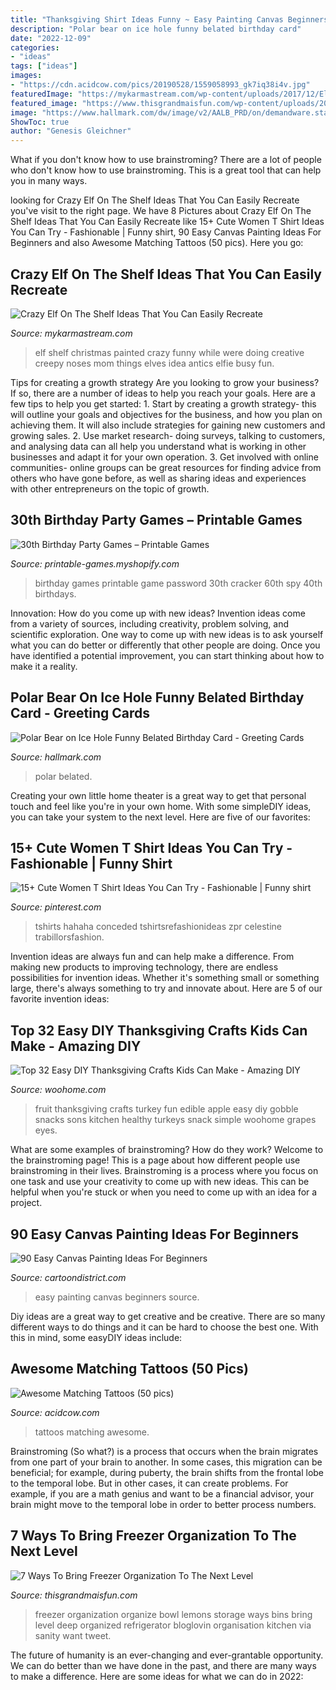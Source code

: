 ```yaml
---
title: "Thanksgiving Shirt Ideas Funny ~ Easy Painting Canvas Beginners Source"
description: "Polar bear on ice hole funny belated birthday card"
date: "2022-12-09"
categories:
- "ideas"
tags: ["ideas"]
images:
- "https://cdn.acidcow.com/pics/20190528/1559058993_gk7iq38i4v.jpg"
featuredImage: "https://mykarmastream.com/wp-content/uploads/2017/12/Elf-on-the-Shelf-Ideas-2-.jpg"
featured_image: "https://www.thisgrandmaisfun.com/wp-content/uploads/2016/11/Freezer-Organization-via-A-Bowl-Full-of-Lemons-2.jpg"
image: "https://www.hallmark.com/dw/image/v2/AALB_PRD/on/demandware.static/-/Sites-hallmark-master/default/dw5fbd7910/images/finished-goods/Polar-Bear-on-Ice-Hole-Funny-Belated-Birthday-Card-root-349ZZB4250_PV.1.ZZB4250.jpg_Source_Image.jpg"
ShowToc: true
author: "Genesis Gleichner"
---
```



What if you don't know how to use brainstroming?
There are a lot of people who don't know how to use brainstroming. This is a great tool that can help you in many ways.

	

		
looking for Crazy Elf On The Shelf Ideas That You Can Easily Recreate you've visit to the right page. We have 8 Pictures about Crazy Elf On The Shelf Ideas That You Can Easily Recreate like 15+ Cute Women T Shirt Ideas You Can Try - Fashionable | Funny shirt, 90 Easy Canvas Painting Ideas For Beginners and also Awesome Matching Tattoos (50 pics). Here you go:
		
    
## Crazy Elf On The Shelf Ideas That You Can Easily Recreate

<img loading=lazy src="https://mykarmastream.com/wp-content/uploads/2017/12/Elf-on-the-Shelf-Ideas-2-.jpg" onerror="this.onerror=null;this.src='https://tse2.mm.bing.net/th?id=OIP.Ofcy-gPneG2wQpOZgAJz-QHaKX&amp;pid=15.1';" alt="Crazy Elf On The Shelf Ideas That You Can Easily Recreate">

_Source: mykarmastream.com_

>elf shelf christmas painted crazy funny while were doing creative creepy noses mom things elves idea antics elfie busy fun. 

	

Tips for creating a growth strategy
Are you looking to grow your business? If so, there are a number of ideas to help you reach your goals. Here are a few tips to help you get started: 1. Start by creating a growth strategy- this will outline your goals and objectives for the business, and how you plan on achieving them. It will also include strategies for gaining new customers and growing sales. 2. Use market research- doing surveys, talking to customers, and analysing data can all help you understand what is working in other businesses and adapt it for your own operation. 3. Get involved with online communities- online groups can be great resources for finding advice from others who have gone before, as well as sharing ideas and experiences with other entrepreneurs on the topic of growth. 
    
## 30th Birthday Party Games – Printable Games

<img loading=lazy src="http://cdn.shopify.com/s/files/1/0454/2101/products/Password-Cracker-Game_Page_1-M_grande.png?v=1399474316" onerror="this.onerror=null;this.src='https://tse2.mm.bing.net/th?id=OIP.KFHcxj1ZQyyg-iVPrTMBwwAAAA&amp;pid=15.1';" alt="30th Birthday Party Games – Printable Games">

_Source: printable-games.myshopify.com_

>birthday games printable game password 30th cracker 60th spy 40th birthdays. 

	

Innovation: How do you come up with new ideas?
Invention ideas come from a variety of sources, including creativity, problem solving, and scientific exploration. One way to come up with new ideas is to ask yourself what you can do better or differently that other people are doing. Once you have identified a potential improvement, you can start thinking about how to make it a reality.

    
## Polar Bear On Ice Hole Funny Belated Birthday Card - Greeting Cards

<img loading=lazy src="https://www.hallmark.com/dw/image/v2/AALB_PRD/on/demandware.static/-/Sites-hallmark-master/default/dw5fbd7910/images/finished-goods/Polar-Bear-on-Ice-Hole-Funny-Belated-Birthday-Card-root-349ZZB4250_PV.1.ZZB4250.jpg_Source_Image.jpg" onerror="this.onerror=null;this.src='https://tse1.mm.bing.net/th?id=OIP.x_cDEqAgXoa5ohRXZKXwmwHaKz&amp;pid=15.1';" alt="Polar Bear on Ice Hole Funny Belated Birthday Card - Greeting Cards">

_Source: hallmark.com_

>polar belated. 

	

Creating your own little home theater is a great way to get that personal touch and feel like you're in your own home. With some simpleDIY ideas, you can take your system to the next level. Here are five of our favorites: 

    
## 15+ Cute Women T Shirt Ideas You Can Try - Fashionable | Funny Shirt

<img loading=lazy src="https://i.pinimg.com/736x/8b/d4/23/8bd4238698f2a43509462d7dbf60ffbe.jpg" onerror="this.onerror=null;this.src='https://tse3.mm.bing.net/th?id=OIP.d3EwFgQ1g0_H3DQdtCcx6QHaKY&amp;pid=15.1';" alt="15+ Cute Women T Shirt Ideas You Can Try - Fashionable | Funny shirt">

_Source: pinterest.com_

>tshirts hahaha conceded tshirtsrefashionideas zpr celestine trabillorsfashion. 

	

Invention ideas are always fun and can help make a difference. From making new products to improving technology, there are endless possibilities for invention ideas. Whether it's something small or something large, there's always something to try and innovate about. Here are 5 of our favorite invention ideas:

    
## Top 32 Easy DIY Thanksgiving Crafts Kids Can Make - Amazing DIY

<img loading=lazy src="http://www.woohome.com/wp-content/uploads/2013/11/Thanksgiving-Crafts-Kids-Can-Make-15.jpg" onerror="this.onerror=null;this.src='https://tse3.mm.bing.net/th?id=OIP.h6BQHVL9erOrpqMSGwJCwAHaGA&amp;pid=15.1';" alt="Top 32 Easy DIY Thanksgiving Crafts Kids Can Make - Amazing DIY">

_Source: woohome.com_

>fruit thanksgiving crafts turkey fun edible apple easy diy gobble snacks sons kitchen healthy turkeys snack simple woohome grapes eyes. 

	

What are some examples of brainstroming? How do they work?
Welcome to the brainstroming page! This is a page about how different people use brainstroming in their lives. Brainstroming is a process where you focus on one task and use your creativity to come up with new ideas. This can be helpful when you're stuck or when you need to come up with an idea for a project.

    
## 90 Easy Canvas Painting Ideas For Beginners

<img loading=lazy src="http://www.cartoondistrict.com/wp-content/uploads/2017/06/Easy-Canvas-Painting-Ideas-For-Beginners16-1.jpg" onerror="this.onerror=null;this.src='https://tse2.mm.bing.net/th?id=OIP.x74ywo_6lFqgoTmFRqKvLQHaKQ&amp;pid=15.1';" alt="90 Easy Canvas Painting Ideas For Beginners">

_Source: cartoondistrict.com_

>easy painting canvas beginners source. 

	

Diy ideas are a great way to get creative and be creative. There are so many different ways to do things and it can be hard to choose the best one. With this in mind, some easyDIY ideas include:

    
## Awesome Matching Tattoos (50 Pics)

<img loading=lazy src="https://cdn.acidcow.com/pics/20190528/1559058993_gk7iq38i4v.jpg" onerror="this.onerror=null;this.src='https://tse4.mm.bing.net/th?id=OIP.sWJBjU6V8E1DrWS-aYK-RQHaIA&amp;pid=15.1';" alt="Awesome Matching Tattoos (50 pics)">

_Source: acidcow.com_

>tattoos matching awesome. 

	

Brainstroming (So what?) is a process that occurs when the brain migrates from one part of your brain to another. In some cases, this migration can be beneficial; for example, during puberty, the brain shifts from the frontal lobe to the temporal lobe. But in other cases, it can create problems. For example, if you are a math genius and want to be a financial advisor, your brain might move to the temporal lobe in order to better process numbers.

    
## 7 Ways To Bring Freezer Organization To The Next Level

<img loading=lazy src="https://www.thisgrandmaisfun.com/wp-content/uploads/2016/11/Freezer-Organization-via-A-Bowl-Full-of-Lemons-2.jpg" onerror="this.onerror=null;this.src='https://tse1.mm.bing.net/th?id=OIP.YfR7zV6r5yCI5sntQv-LAQHaLH&amp;pid=15.1';" alt="7 Ways To Bring Freezer Organization To The Next Level">

_Source: thisgrandmaisfun.com_

>freezer organization organize bowl lemons storage ways bins bring level deep organized refrigerator bloglovin organisation kitchen via sanity want tweet. 

	

The future of humanity is an ever-changing and ever-grantable opportunity. We can do better than we have done in the past, and there are many ways to make a difference. Here are some ideas for what we can do in 2022: 


